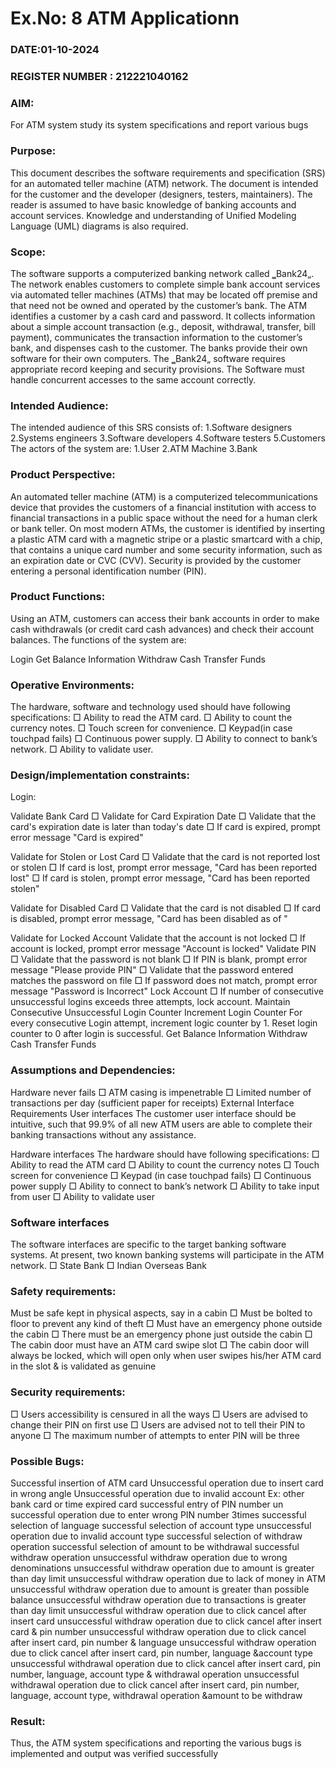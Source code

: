 # Ex.No: 8  ATM Applicationn
### DATE:01-10-2024                                                                          
### REGISTER NUMBER : 212221040162
### AIM: 
For ATM system study its system specifications and report various bugs
### Purpose:
This document describes the software requirements and specification (SRS) for an automated teller machine (ATM) network. The document is intended for the customer and the developer (designers, testers, maintainers). The reader is assumed to have basic knowledge of banking accounts and account services. Knowledge and understanding of Unified Modeling Language (UML) diagrams is also required.

### Scope:
The software supports a computerized banking network called ‗Bank24„. The network enables customers to complete simple bank account services via automated teller machines (ATMs) that may be located off premise and that need not be owned and operated by the customer’s bank. The ATM identifies a customer by a cash card and password. It collects information about a simple account transaction (e.g., deposit, withdrawal, transfer, bill payment), communicates the transaction information to the customer’s bank, and dispenses cash to the customer. The banks provide their own software for their own computers. The ‗Bank24„ software requires appropriate record keeping and security provisions. The
Software must handle concurrent accesses to the same account correctly.

### Intended Audience:
The intended audience of this SRS consists of: 1.Software designers 2.Systems engineers 3.Software developers 4.Software testers 5.Customers The actors of the system are: 1.User 2.ATM Machine 3.Bank


### Product Perspective:

An automated teller machine (ATM) is a computerized telecommunications device that provides the customers of a financial institution with access to financial transactions in a public space without the need for a human clerk or bank teller. On most modern ATMs, the customer is identified by inserting a plastic ATM card with a magnetic stripe or a plastic smartcard with a chip, that contains a unique card number and some security information, such as an expiration date or CVC (CVV). Security is provided by the customer entering a personal identification number (PIN).


### Product Functions:
Using an ATM, customers can access their bank accounts in order to make cash withdrawals (or credit card cash advances) and check their account balances. The functions of the system are:

Login
Get Balance Information
Withdraw Cash
Transfer Funds


### Operative Environments:

The hardware, software and technology used should have following specifications: □ Ability to read the ATM card. □ Ability to count the currency notes. □ Touch screen for convenience. □ Keypad(in case touchpad fails) □ Continuous power supply. □ Ability to connect to bank’s network. □ Ability to validate user.

### Design/implementation constraints: 

Login:

Validate Bank Card □ Validate for Card Expiration Date □ Validate that the card's expiration date is later than today's date □ If card is expired, prompt error message "Card is expired"

Validate for Stolen or Lost Card □ Validate that the card is not reported lost or stolen □ If card is lost, prompt error message, "Card has been reported lost" □ If card is stolen, prompt error message, "Card has been reported stolen"

Validate for Disabled Card □ Validate that the card is not disabled □ If card is disabled, prompt error message, "Card has been disabled as of "

Validate for Locked Account Validate that the account is not locked □ If account is locked, prompt error message "Account is locked" Validate PIN □ Validate that the password is not blank □ If PIN is blank, prompt error message "Please provide PIN" □ Validate that the password entered matches the password on file □ If password does not match, prompt error message "Password is Incorrect" Lock Account □ If number of consecutive unsuccessful logins exceeds three attempts, lock account. Maintain Consecutive Unsuccessful Login Counter Increment Login Counter For every consecutive Login attempt, increment logic counter by 1. Reset login counter to 0 after login is successful. Get Balance Information Withdraw Cash Transfer Funds

### Assumptions and Dependencies: 

 Hardware never fails □ ATM casing is impenetrable □ Limited number of transactions per day (sufficient paper for receipts) External Interface Requirements User interfaces The customer user interface should be intuitive, such that 99.9% of all new ATM users are able to complete their banking transactions without any assistance.

Hardware interfaces The hardware should have following specifications: □ Ability to read the ATM card □ Ability to count the currency notes □ Touch screen for convenience □ Keypad (in case touchpad fails) □ Continuous power supply □ Ability to connect to bank’s network □ Ability to take input from user □ Ability to validate user

### Software interfaces 
The software interfaces are specific to the target banking software systems. At present, two known banking systems will participate in the ATM network. □ State Bank □ Indian Overseas Bank


### Safety requirements: 
Must be safe kept in physical aspects, say in a cabin □ Must be bolted to floor to prevent any kind of theft □ Must have an emergency phone outside the cabin □ There must be an emergency phone just outside the cabin □ The cabin door must have an ATM card swipe slot □ The cabin door will always be locked, which will open only when user swipes his/her ATM card in the slot & is validated as genuine


### Security requirements: 
□ Users accessibility is censured in all the ways □ Users are advised to change their PIN on first use □ Users are advised not to tell their PIN to anyone □ The maximum number of attempts to enter PIN will be three


### Possible Bugs:
Successful insertion of ATM card
Unsuccessful operation due to insert card in wrong angle
Unsuccessful operation due to invalid account Ex: other bank card or time expired card
successful entry of PIN number
un successful operation due to enter wrong PIN number 3times
successful selection of language
successful selection of account type
unsuccessful operation due to invalid account type
successful selection of withdraw operation
successful selection of amount to be withdrawal
successful withdraw operation
unsuccessful withdraw operation due to wrong denominations
unsuccessful withdraw operation due to amount is greater than day limit
unsuccessful withdraw operation due to lack of money in ATM
unsuccessful withdraw operation due to amount is greater than possible balance
unsuccessful withdraw operation due to transactions is greater than day limit
unsuccessful withdraw operation due to click cancel after insert card
unsuccessful withdraw operation due to click cancel after insert card & pin number
unsuccessful withdraw operation due to click cancel after insert card, pin number & language
unsuccessful withdraw operation due to click cancel after insert card, pin number, language &account type
unsuccessful withdrawal operation due to click cancel after insert card, pin number, language, account type & withdrawal operation
unsuccessful withdrawal operation due to click cancel after insert card, pin number, language, account type, withdrawal operation &amount to be withdraw
### Result:
Thus, the ATM system specifications and reporting the various bugs is implemented and output was verified successfully

